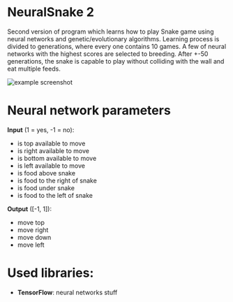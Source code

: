 # NeuralSnake 2
Second version of program which learns how to play Snake game using neural networks and genetic/evolutionary algorithms. Learning process is divided to generations, where every one contains 10 games. A few of neural networks with the highest scores are selected to breeding. After +-50 generations, the snake is capable to play without colliding with the wall and eat multiple feeds.

![example screenshot](https://i.imgur.com/gyL7vhE.gif)

# Neural network parameters
**Input** (1 = yes, -1 = no):
  * is top available to move
  * is right available to move
  * is bottom available to move
  * is left available to move
  * is food above snake
  * is food to the right of snake
  * is food under snake
  * is food to the left of snake

**Output** ([-1, 1]):
  * move top
  * move right
  * move down
  * move left

# Used libraries:
  * **TensorFlow**: neural networks stuff
